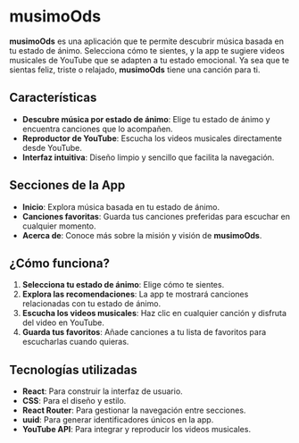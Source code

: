 # musimoOds

**musimoOds** es una aplicación que te permite descubrir música basada en tu estado de ánimo. Selecciona cómo te sientes, y la app te sugiere videos musicales de YouTube que se adapten a tu estado emocional. Ya sea que te sientas feliz, triste o relajado, **musimoOds** tiene una canción para ti.

## Características

- **Descubre música por estado de ánimo**: Elige tu estado de ánimo y encuentra canciones que lo acompañen.
- **Reproductor de YouTube**: Escucha los videos musicales directamente desde YouTube.
- **Interfaz intuitiva**: Diseño limpio y sencillo que facilita la navegación.

## Secciones de la App

- **Inicio**: Explora música basada en tu estado de ánimo.
- **Canciones favoritas**: Guarda tus canciones preferidas para escuchar en cualquier momento.
- **Acerca de**: Conoce más sobre la misión y visión de **musimoOds**.

## ¿Cómo funciona?

1. **Selecciona tu estado de ánimo**: Elige cómo te sientes.
2. **Explora las recomendaciones**: La app te mostrará canciones relacionadas con tu estado de ánimo.
3. **Escucha los videos musicales**: Haz clic en cualquier canción y disfruta del video en YouTube.
4. **Guarda tus favoritos**: Añade canciones a tu lista de favoritos para escucharlas cuando quieras.

## Tecnologías utilizadas

- **React**: Para construir la interfaz de usuario.
- **CSS**: Para el diseño y estilo.
- **React Router**: Para gestionar la navegación entre secciones.
- **uuid**: Para generar identificadores únicos en la app.
- **YouTube API**: Para integrar y reproducir los videos musicales.
